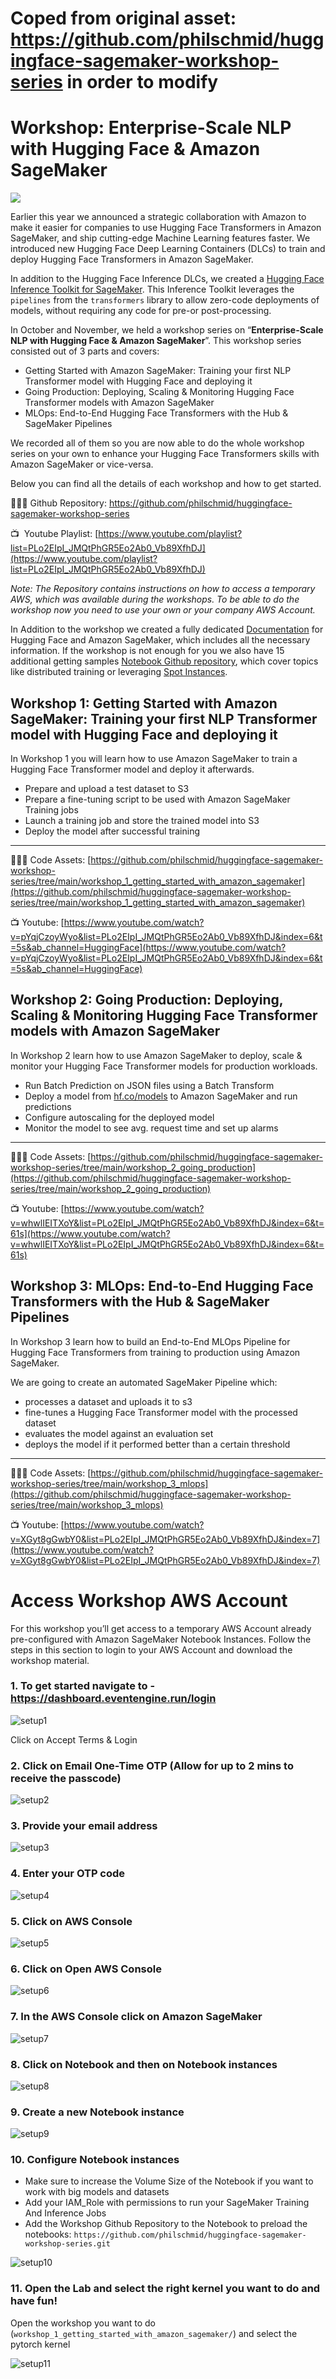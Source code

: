 # Coped from original asset: https://github.com/philschmid/huggingface-sagemaker-workshop-series in order to modify
# Workshop: Enterprise-Scale NLP with Hugging Face & Amazon SageMaker

![](./imgs/cover.png)

Earlier this year we announced a strategic collaboration with Amazon to make it easier for companies to use Hugging Face Transformers in Amazon SageMaker, and ship cutting-edge Machine Learning features faster. We introduced new Hugging Face Deep Learning Containers (DLCs) to train and deploy Hugging Face Transformers in Amazon SageMaker.

In addition to the Hugging Face Inference DLCs, we created a [Hugging Face Inference Toolkit for SageMaker](https://github.com/aws/sagemaker-huggingface-inference-toolkit). This Inference Toolkit leverages the `pipelines` from the `transformers` library to allow zero-code deployments of models, without requiring any code for pre-or post-processing. 

In October and November, we held a workshop series on “**Enterprise-Scale NLP with Hugging Face & Amazon SageMaker**”. This workshop series consisted out of 3 parts and covers:

- Getting Started with Amazon SageMaker: Training your first NLP Transformer model with Hugging Face and deploying it
- Going Production: Deploying, Scaling & Monitoring Hugging Face Transformer models with Amazon SageMaker
- MLOps: End-to-End Hugging Face Transformers with the Hub & SageMaker Pipelines

We recorded all of them so you are now able to do the whole workshop series on your own to enhance your Hugging Face Transformers skills with Amazon SageMaker or vice-versa. 

Below you can find all the details of each workshop and how to get started. 

🧑🏻‍💻 Github Repository: https://github.com/philschmid/huggingface-sagemaker-workshop-series

📺  Youtube Playlist: [https://www.youtube.com/playlist?list=PLo2EIpI_JMQtPhGR5Eo2Ab0_Vb89XfhDJ](https://www.youtube.com/playlist?list=PLo2EIpI_JMQtPhGR5Eo2Ab0_Vb89XfhDJ)

 *Note: The Repository contains instructions on how to access a temporary AWS, which was available during the workshops. To be able to do the workshop now you need to use your own or your company AWS Account.*
 
In Addition to the workshop we created a fully dedicated [Documentation](https://huggingface.co/docs/sagemaker/main) for Hugging Face and Amazon SageMaker, which includes all the necessary information.
If the workshop is not enough for you we also have 15 additional getting samples [Notebook Github repository](https://github.com/huggingface/notebooks/tree/master/sagemaker), which cover topics like distributed training or leveraging [Spot Instances](https://aws.amazon.com/ec2/spot/?nc1=h_ls&cards.sort-by=item.additionalFields.startDateTime&cards.sort-order=asc).
 

## Workshop 1: **Getting Started with Amazon SageMaker: Training your first NLP Transformer model with Hugging Face and deploying it**

In Workshop 1 you will learn how to use Amazon SageMaker to train a Hugging Face Transformer model and deploy it afterwards.

- Prepare and upload a test dataset to S3
- Prepare a fine-tuning script to be used with Amazon SageMaker Training jobs
- Launch a training job and store the trained model into S3
- Deploy the model after successful training

---

🧑🏻‍💻 Code Assets: [https://github.com/philschmid/huggingface-sagemaker-workshop-series/tree/main/workshop_1_getting_started_with_amazon_sagemaker](https://github.com/philschmid/huggingface-sagemaker-workshop-series/tree/main/workshop_1_getting_started_with_amazon_sagemaker)

📺 Youtube: [https://www.youtube.com/watch?v=pYqjCzoyWyo&list=PLo2EIpI_JMQtPhGR5Eo2Ab0_Vb89XfhDJ&index=6&t=5s&ab_channel=HuggingFace](https://www.youtube.com/watch?v=pYqjCzoyWyo&list=PLo2EIpI_JMQtPhGR5Eo2Ab0_Vb89XfhDJ&index=6&t=5s&ab_channel=HuggingFace)

## Workshop 2: **Going Production: Deploying, Scaling & Monitoring Hugging Face Transformer models with Amazon SageMaker**

In Workshop 2 learn how to use Amazon SageMaker to deploy, scale & monitor your Hugging Face Transformer models for production workloads.

- Run Batch Prediction on JSON files using a Batch Transform
- Deploy a model from [hf.co/models](https://hf.co/models) to Amazon SageMaker and run predictions
- Configure autoscaling for the deployed model
- Monitor the model to see avg. request time and set up alarms

---

🧑🏻‍💻 Code Assets: [https://github.com/philschmid/huggingface-sagemaker-workshop-series/tree/main/workshop_2_going_production](https://github.com/philschmid/huggingface-sagemaker-workshop-series/tree/main/workshop_2_going_production)

📺 Youtube: [https://www.youtube.com/watch?v=whwlIEITXoY&list=PLo2EIpI_JMQtPhGR5Eo2Ab0_Vb89XfhDJ&index=6&t=61s](https://www.youtube.com/watch?v=whwlIEITXoY&list=PLo2EIpI_JMQtPhGR5Eo2Ab0_Vb89XfhDJ&index=6&t=61s)

## Workshop 3: **MLOps: End-to-End Hugging Face Transformers with the Hub & SageMaker Pipelines**

In Workshop 3 learn how to build an End-to-End MLOps Pipeline for Hugging Face Transformers from training to production using Amazon SageMaker.

We are going to create an automated SageMaker Pipeline which:

- processes a dataset and uploads it to s3
- fine-tunes a Hugging Face Transformer model with the processed dataset
- evaluates the model against an evaluation set
- deploys the model if it performed better than a certain threshold

---

🧑🏻‍💻 Code Assets: [https://github.com/philschmid/huggingface-sagemaker-workshop-series/tree/main/workshop_3_mlops](https://github.com/philschmid/huggingface-sagemaker-workshop-series/tree/main/workshop_3_mlops)

📺 Youtube: [https://www.youtube.com/watch?v=XGyt8gGwbY0&list=PLo2EIpI_JMQtPhGR5Eo2Ab0_Vb89XfhDJ&index=7](https://www.youtube.com/watch?v=XGyt8gGwbY0&list=PLo2EIpI_JMQtPhGR5Eo2Ab0_Vb89XfhDJ&index=7)

# Access Workshop AWS Account

For this workshop you’ll get access to a temporary AWS Account already pre-configured with Amazon SageMaker Notebook Instances. Follow the steps in this section to login to your AWS Account and download the workshop material.


### 1. To get started navigate to - https://dashboard.eventengine.run/login 

![setup1](./imgs/setup1.png)

Click on Accept Terms & Login

### 2. Click on Email One-Time OTP (Allow for up to 2 mins to receive the passcode)

![setup2](./imgs/setup2.png)

### 3. Provide your email address

![setup3](./imgs/setup3.png)

### 4. Enter your OTP code

![setup4](./imgs/setup4.png)

### 5. Click on AWS Console

![setup5](./imgs/setup5.png)

### 6. Click on Open AWS Console

![setup6](./imgs/setup6.png)

### 7. In the AWS Console click on Amazon SageMaker

![setup7](./imgs/setup7.png)

### 8. Click on Notebook and then on Notebook instances 

![setup8](./imgs/setup8.png)

### 9. Create a new Notebook instance

![setup9](./imgs/setup9.png)

### 10. Configure Notebook instances

* Make sure to increase the Volume Size of the Notebook if you want to work with big models and datasets
* Add your IAM_Role with permissions to run your SageMaker Training And Inference Jobs
* Add the Workshop Github Repository to the Notebook to preload the notebooks: `https://github.com/philschmid/huggingface-sagemaker-workshop-series.git`

![setup10](./imgs/setup10.png)


### 11. Open the Lab and select the right kernel you want to do and have fun!  

Open the workshop you want to do (`workshop_1_getting_started_with_amazon_sagemaker/`) and select the pytorch kernel

![setup11](./imgs/setup11.png)

